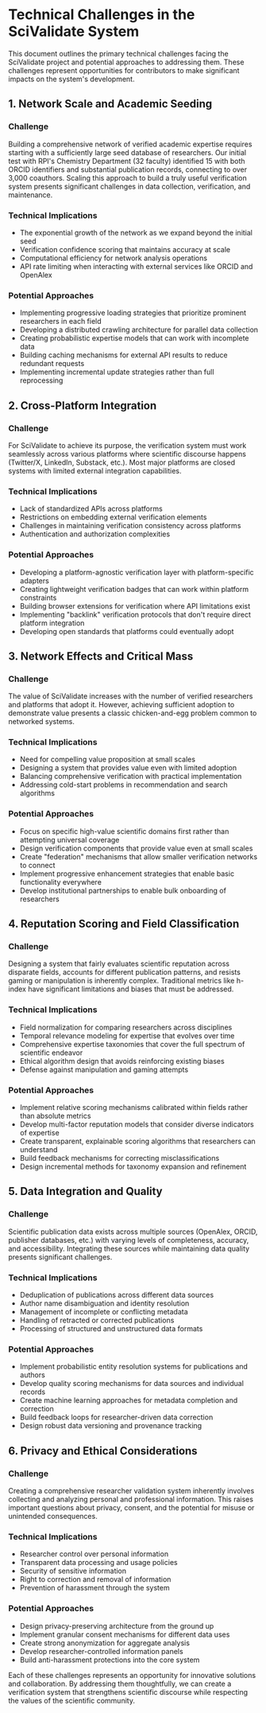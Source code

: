 # Technical Challenges in the SciValidate System

This document outlines the primary technical challenges facing the SciValidate project and potential approaches to addressing them. These challenges represent opportunities for contributors to make significant impacts on the system's development.

## 1. Network Scale and Academic Seeding

### Challenge

Building a comprehensive network of verified academic expertise requires starting with a sufficiently large seed database of researchers. Our initial test with RPI's Chemistry Department (32 faculty) identified 15 with both ORCID identifiers and substantial publication records, connecting to over 3,000 coauthors. Scaling this approach to build a truly useful verification system presents significant challenges in data collection, verification, and maintenance.

### Technical Implications

- The exponential growth of the network as we expand beyond the initial seed
- Verification confidence scoring that maintains accuracy at scale
- Computational efficiency for network analysis operations
- API rate limiting when interacting with external services like ORCID and OpenAlex

### Potential Approaches

- Implementing progressive loading strategies that prioritize prominent researchers in each field
- Developing a distributed crawling architecture for parallel data collection
- Creating probabilistic expertise models that can work with incomplete data
- Building caching mechanisms for external API results to reduce redundant requests
- Implementing incremental update strategies rather than full reprocessing

## 2. Cross-Platform Integration

### Challenge

For SciValidate to achieve its purpose, the verification system must work seamlessly across various platforms where scientific discourse happens (Twitter/X, LinkedIn, Substack, etc.). Most major platforms are closed systems with limited external integration capabilities.

### Technical Implications

- Lack of standardized APIs across platforms
- Restrictions on embedding external verification elements
- Challenges in maintaining verification consistency across platforms
- Authentication and authorization complexities

### Potential Approaches

- Developing a platform-agnostic verification layer with platform-specific adapters
- Creating lightweight verification badges that can work within platform constraints
- Building browser extensions for verification where API limitations exist
- Implementing "backlink" verification protocols that don't require direct platform integration
- Developing open standards that platforms could eventually adopt

## 3. Network Effects and Critical Mass

### Challenge

The value of SciValidate increases with the number of verified researchers and platforms that adopt it. However, achieving sufficient adoption to demonstrate value presents a classic chicken-and-egg problem common to networked systems.

### Technical Implications

- Need for compelling value proposition at small scales
- Designing a system that provides value even with limited adoption
- Balancing comprehensive verification with practical implementation
- Addressing cold-start problems in recommendation and search algorithms

### Potential Approaches

- Focus on specific high-value scientific domains first rather than attempting universal coverage
- Design verification components that provide value even at small scales
- Create "federation" mechanisms that allow smaller verification networks to connect
- Implement progressive enhancement strategies that enable basic functionality everywhere
- Develop institutional partnerships to enable bulk onboarding of researchers

## 4. Reputation Scoring and Field Classification

### Challenge

Designing a system that fairly evaluates scientific reputation across disparate fields, accounts for different publication patterns, and resists gaming or manipulation is inherently complex. Traditional metrics like h-index have significant limitations and biases that must be addressed.

### Technical Implications

- Field normalization for comparing researchers across disciplines
- Temporal relevance modeling for expertise that evolves over time
- Comprehensive expertise taxonomies that cover the full spectrum of scientific endeavor
- Ethical algorithm design that avoids reinforcing existing biases
- Defense against manipulation and gaming attempts

### Potential Approaches

- Implement relative scoring mechanisms calibrated within fields rather than absolute metrics
- Develop multi-factor reputation models that consider diverse indicators of expertise
- Create transparent, explainable scoring algorithms that researchers can understand
- Build feedback mechanisms for correcting misclassifications
- Design incremental methods for taxonomy expansion and refinement

## 5. Data Integration and Quality

### Challenge

Scientific publication data exists across multiple sources (OpenAlex, ORCID, publisher databases, etc.) with varying levels of completeness, accuracy, and accessibility. Integrating these sources while maintaining data quality presents significant challenges.

### Technical Implications

- Deduplication of publications across different data sources
- Author name disambiguation and identity resolution
- Management of incomplete or conflicting metadata
- Handling of retracted or corrected publications
- Processing of structured and unstructured data formats

### Potential Approaches

- Implement probabilistic entity resolution systems for publications and authors
- Develop quality scoring mechanisms for data sources and individual records
- Create machine learning approaches for metadata completion and correction
- Build feedback loops for researcher-driven data correction
- Design robust data versioning and provenance tracking

## 6. Privacy and Ethical Considerations

### Challenge

Creating a comprehensive researcher validation system inherently involves collecting and analyzing personal and professional information. This raises important questions about privacy, consent, and the potential for misuse or unintended consequences.

### Technical Implications

- Researcher control over personal information
- Transparent data processing and usage policies
- Security of sensitive information
- Right to correction and removal of information
- Prevention of harassment through the system

### Potential Approaches

- Design privacy-preserving architecture from the ground up
- Implement granular consent mechanisms for different data uses
- Create strong anonymization for aggregate analysis
- Develop researcher-controlled information panels
- Build anti-harassment protections into the core system

Each of these challenges represents an opportunity for innovative solutions and collaboration. By addressing them thoughtfully, we can create a verification system that strengthens scientific discourse while respecting the values of the scientific community.
